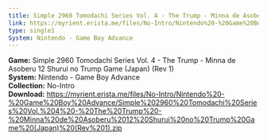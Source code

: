 ```yaml
---
title: Simple 2960 Tomodachi Series Vol. 4 - The Trump - Minna de Asoberu 12 Shurui no Trump Game (Japan) (Rev 1)
link: https://myrient.erista.me/files/No-Intro/Nintendo%20-%20Game%20Boy%20Advance/Simple%202960%20Tomodachi%20Series%20Vol.%204%20-%20The%20Trump%20-%20Minna%20de%20Asoberu%2012%20Shurui%20no%20Trump%20Game%20(Japan)%20(Rev%201).zip
type: single1
System: Nintendo - Game Boy Advance
---
```

<b>Game:</b> Simple 2960 Tomodachi Series Vol. 4 - The Trump - Minna de Asoberu 12 Shurui no Trump Game (Japan) (Rev 1)<br>
<b>System:</b> Nintendo - Game Boy Advance<br>
<b>Collection:</b> No-Intro<br>
<b>Download:</b> https://myrient.erista.me/files/No-Intro/Nintendo%20-%20Game%20Boy%20Advance/Simple%202960%20Tomodachi%20Series%20Vol.%204%20-%20The%20Trump%20-%20Minna%20de%20Asoberu%2012%20Shurui%20no%20Trump%20Game%20(Japan)%20(Rev%201).zip